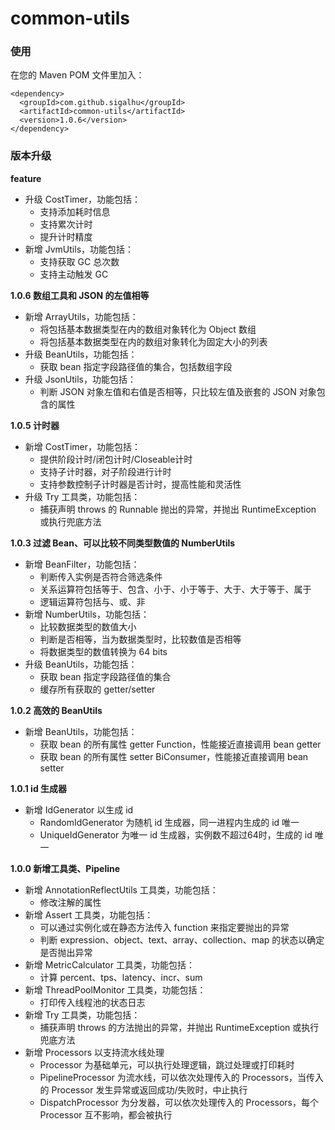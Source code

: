 # common-utils

### 使用

在您的 Maven POM 文件里加入：

```
<dependency>
  <groupId>com.github.sigalhu</groupId>
  <artifactId>common-utils</artifactId>
  <version>1.0.6</version>
</dependency>
```

### 版本升级

**feature**

* 升级 CostTimer，功能包括：
    * 支持添加耗时信息
    * 支持累次计时
    * 提升计时精度
* 新增 JvmUtils，功能包括：
    * 支持获取 GC 总次数
    * 支持主动触发 GC

**1.0.6 数组工具和 JSON 的左值相等**

* 新增 ArrayUtils，功能包括：
    * 将包括基本数据类型在内的数组对象转化为 Object 数组
    * 将包括基本数据类型在内的数组对象转化为固定大小的列表
* 升级 BeanUtils，功能包括：
    * 获取 bean 指定字段路径值的集合，包括数组字段
* 升级 JsonUtils，功能包括：
    * 判断 JSON 对象左值和右值是否相等，只比较左值及嵌套的 JSON 对象包含的属性

**1.0.5 计时器**

* 新增 CostTimer，功能包括：
    * 提供阶段计时/闭包计时/Closeable计时
    * 支持子计时器，对子阶段进行计时
    * 支持参数控制子计时器是否计时，提高性能和灵活性
* 升级 Try 工具类，功能包括：
    * 捕获声明 throws 的 Runnable 抛出的异常，并抛出 RuntimeException 或执行兜底方法

**1.0.3 过滤 Bean、可以比较不同类型数值的 NumberUtils**

* 新增 BeanFilter，功能包括：
    * 判断传入实例是否符合筛选条件
    * 关系运算符包括等于、包含、小于、小于等于、大于、大于等于、属于
    * 逻辑运算符包括与、或、非
* 新增 NumberUtils，功能包括：
    * 比较数据类型的数值大小
    * 判断是否相等，当为数据类型时，比较数值是否相等
    * 将数据类型的数值转换为 64 bits
* 升级 BeanUtils，功能包括：
    * 获取 bean 指定字段路径值的集合
    * 缓存所有获取的 getter/setter

**1.0.2 高效的 BeanUtils**

* 新增 BeanUtils，功能包括：
    * 获取 bean 的所有属性 getter Function，性能接近直接调用 bean getter
    * 获取 bean 的所有属性 setter BiConsumer，性能接近直接调用 bean setter

**1.0.1 id 生成器**

* 新增 IdGenerator 以生成 id
    * RandomIdGenerator 为随机 id 生成器，同一进程内生成的 id 唯一
    * UniqueIdGenerator 为唯一 id 生成器，实例数不超过64时，生成的 id 唯一

**1.0.0 新增工具类、Pipeline**

* 新增 AnnotationReflectUtils 工具类，功能包括：
    * 修改注解的属性
* 新增 Assert 工具类，功能包括：
    * 可以通过实例化或在静态方法传入 function 来指定要抛出的异常
    * 判断 expression、object、text、array、collection、map 的状态以确定是否抛出异常
* 新增 MetricCalculator 工具类，功能包括：
    * 计算 percent、tps、latency、incr、sum
* 新增 ThreadPoolMonitor 工具类，功能包括：
    * 打印传入线程池的状态日志
* 新增 Try 工具类，功能包括：
    * 捕获声明 throws 的方法抛出的异常，并抛出 RuntimeException 或执行兜底方法
* 新增 Processors 以支持流水线处理
    * Processor 为基础单元，可以执行处理逻辑，跳过处理或打印耗时
    * PipelineProcessor 为流水线，可以依次处理传入的 Processors，当传入的 Processor 发生异常或返回成功/失败时，中止执行
    * DispatchProcessor 为分发器，可以依次处理传入的 Processors，每个 Processor 互不影响，都会被执行